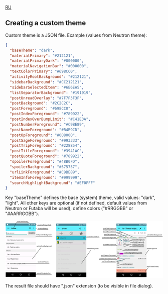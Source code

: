 [RU](https://github.com/miku-nyan/Overchan-Themes/blob/master/docs/Custom-Themes-ru.md)

## Creating a custom theme

Custom theme is a JSON file.
Example (values from Neutron theme):

```json
{
  "baseTheme": "dark",
  "materialPrimary": "#212121",
  "materialPrimaryDark": "#000000",
  "materialNavigationBar": "#000000",
  "textColorPrimary": "#698CC0",
  "activityRootBackground": "#212121",
  "sidebarBackground": "#CC212121",
  "sidebarSelectedItem": "#6E6EA5",
  "listSeparatorBackground": "#191919",
  "postUnreadOverlay": "#7F7F3F3F",
  "postBackground": "#2C2C2C",
  "postForeground": "#698CC0",
  "postIndexForeground": "#789922",
  "postIndexOverBumpLimit": "#C41E3A",
  "postNumberForeground": "#C9BE89",
  "postNameForeground": "#B4B9CD",
  "postOpForeground": "#008000",
  "postSageForeground": "#993333",
  "postTripForeground": "#228854",
  "postTitleForeground": "#3941AC",
  "postQuoteForeground": "#789922",
  "spoilerForeground": "#48B0FD",
  "spoilerBackground": "#575757",
  "urlLinkForeground": "#C9BE89",
  "itemInfoForeground": "#999999",
  "searchHighlightBackground": "#EF0FFF"
}
```

Key "baseTheme" defines the base (system) theme, valid values: "dark", "light".
All other keys are optional (if not defined, default values from Neutron or Futaba will be used), define colors ("#RRGGBB" or "#AARRGGBB"). 

![colors](https://github.com/miku-nyan/Overchan-Themes/raw/master/docs/Custom-Themes-pic.png)

The result file should have ".json" extension (to be visible in file dialog).
